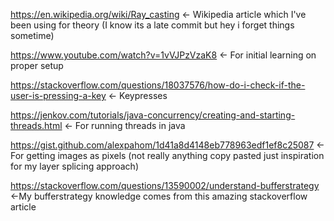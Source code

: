 https://en.wikipedia.org/wiki/Ray_casting <- Wikipedia article which I've been using for theory (I know its a late commit but hey i forget things sometime)

https://www.youtube.com/watch?v=1vVJPzVzaK8 <- For initial learning on proper setup


https://stackoverflow.com/questions/18037576/how-do-i-check-if-the-user-is-pressing-a-key <- Keypresses


https://jenkov.com/tutorials/java-concurrency/creating-and-starting-threads.html <- For running threads in java

https://gist.github.com/alexpahom/1d41a8d4148eb778963edf1ef8c25087 <- For getting images as pixels (not really anything copy pasted just inspiration for my layer splicing approach)

https://stackoverflow.com/questions/13590002/understand-bufferstrategy <-My bufferstrategy knowledge comes from this amazing stackoverflow article